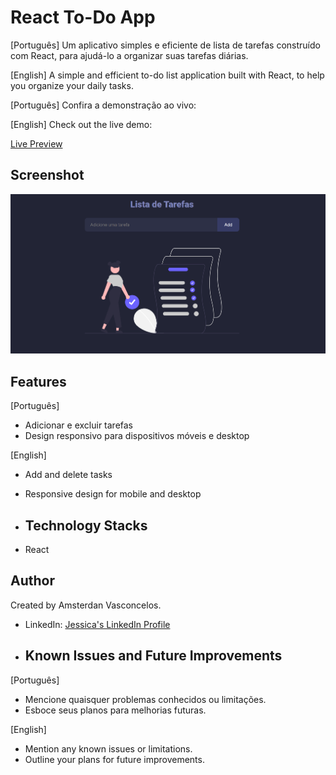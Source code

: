 # React To-Do App

[Português]
Um aplicativo simples e eficiente de lista de tarefas construído com React, para ajudá-lo a organizar suas tarefas diárias.

[English]
A simple and efficient to-do list application built with React, to help you organize your daily tasks.

[Português]
Confira a demonstração ao vivo:

[English]
Check out the live demo: 

[Live Preview](https://amsterdanvasconcelos.github.io/first_todo-react/)

## Screenshot
![Home Page](src/assets/printscrean-homepage.png)

## Features
[Português]
- Adicionar e excluir tarefas
- Design responsivo para dispositivos móveis e desktop

[English]
- Add and delete tasks
- Responsive design for mobile and desktop

- ## Technology Stacks
- React

## Author
Created by Amsterdan Vasconcelos.
- LinkedIn: [Jessica's LinkedIn Profile](https://www.linkedin.com/in/jessica-santosb/)

- ## Known Issues and Future Improvements
[Português]
- Mencione quaisquer problemas conhecidos ou limitações.
- Esboce seus planos para melhorias futuras.

[English]
- Mention any known issues or limitations.
- Outline your plans for future improvements.
